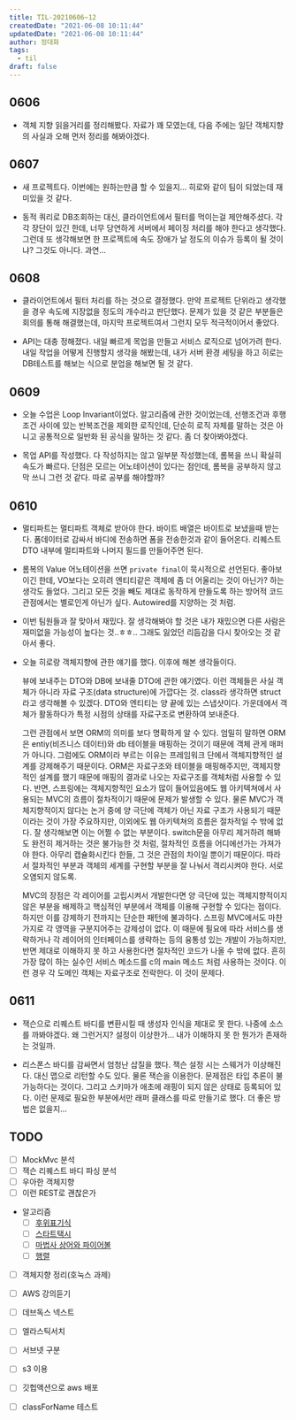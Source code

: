 ```yaml
---
title: TIL-20210606~12
createdDate: "2021-06-08 10:11:44"
updatedDate: "2021-06-08 10:11:44"
author: 정대화
tags:
  - til
draft: false
---
```


## 0606

- 객체 지향 읽을거리를 정리해봤다. 자료가 꽤 모였는데, 다음 주에는 일단 객체지향의 사실과 오해 먼저 정리를 해봐야겠다.

## 0607

- 새 프로젝트다. 이번에는 원하는만큼 할 수 있을지... 히로와 같이 팀이 되었는데 재미있을 것 같다.

- 동적 쿼리로 DB조회하는 대신, 클라이언트에서 필터를 먹이는걸 제안해주셨다. 각각 장단이 있긴 한데, 너무 당연하게 서버에서 페이징 처리를 해야 한다고 생각했다. 그런데 또 생각해보면 한 프로젝트에 속도 장애가 날 정도의 이슈가 등록이 될 것이냐? 그것도 아니다. 과연...

## 0608

- 클라이언트에서 필터 처리를 하는 것으로 결정했다. 만약 프로젝트 단위라고 생각했을 경우 속도에 지장없을 정도의 개수라고 판단했다. 문제가 있을 것 같은 부분들은 회의를 통해 해결했는데, 마지막 프로젝트여서 그런지 모두 적극적이어서 좋았다.

- API는 대충 정해졌다. 내일 빠르게 목업을 만들고 서비스 로직으로 넘어가려 한다. 내일 작업을 어떻게 진행할지 생각을 해봤는데, 내가 서버 환경 세팅을 하고 히로는 DB테스트를 해보는 식으로 분업을 해보면 될 것 같다.

## 0609

- 오늘 수업은 Loop Invariant이었다. 알고리즘에 관한 것이었는데, 선행조건과 후행조건 사이에 있는 반복조건을 제외한 로직인데, 단순히 로직 자체를 말하는 것은 아니고 공통적으로 일반화 된 공식을 말하는 것 같다. 좀 더 찾아봐야겠다.

- 목업 API를 작성했다. 다 작성하지는 않고 일부분 작성했는데, 롬복을 쓰니 확실히 속도가 빠르다. 단점은 모르는 어노테이션이 있다는 점인데, 롬복을 공부하지 않고 막 쓰니 그런 것 같다. 따로 공부를 해야할까?

## 0610

- 멀티파트는 멀티파트 객체로 받아야 한다. 바이트 배열은 바이트로 보냈을때 받는다. 폼데이터로 감싸서 바디에 전송하면 폼을 전송한것과 같이 들어온다. 리퀘스트 DTO 내부에 멀티파트와 나머지 필드를 만들어주면 된다.

- 롬복의 Value 어노테이션을 쓰면 `private final`이 묵시적으로 선언된다. 좋아보이긴 한데, VO보다는 오히려 엔티티같은 객체에 좀 더 어울리는 것이 아닌가? 하는 생각도 들었다. 그리고 모든 것을 빼도 제대로 동작하게 만들도록 하는 방어적 코드 관점에서는 별로인게 아닌가 싶다. Autowired를 지양하는 것 처럼.

- 이번 팀원들과 잘 맞아서 재밌다. 잘 생각해봐야 할 것은 내가 재밌으면 다른 사람은 재미없을 가능성이 높다는 것..ㅎㅎ.. 그래도 잃었던 리듬감을 다시 찾아오는 것 같아서 좋다.

- 오늘 히로랑 객체지향에 관한 얘기를 했다. 이후에 해본 생각들이다.

  뷰에 보내주는 DTO와 DB에 보내줄 DTO에 관한 얘기였다. 이런 객체들은 사실 객체가 아니라 자료 구조(data structure)에 가깝다는 것. class라 생각하면 struct라고 생각해볼 수 있겠다. DTO와 엔티티는 양 끝에 있는 스냅샷이다. 가운데에서 객체가 활동하다가 특정 시점의 상태를 자료구조로 변환하여 보내준다.

  그런 관점에서 보면 ORM의 의미를 보다 명확하게 알 수 있다. 엄밀히 말하면 ORM은 entiy(비즈니스 데이터)와 db 테이블을 매핑하는 것이기 때문에 객체 관게 매퍼가 아니다. 그럼에도 ORM이라 부르는 이유는 프레임워크 단에서 객체지향적인 설계를 강제해주기 때문이다. ORM은 자료구조와 테이블을 매핑해주지만, 객체지향 적인 설계를 했기 때문에 매핑의 결과로 나오는 자료구조를 객체처럼 사용할 수 있다. 반면, 스프링에는 객체지향적인 요소가 많이 들어있음에도 웹 아키텍쳐에서 사용되는 MVC의 흐름이 절차적이기 때문에 문제가 발생할 수 있다. 물론 MVC가 객체지향적이지 않다는 논거 중에 양 극단에 객체가 아닌 자료 구조가 사용되기 때문이라는 것이 가장 주요하지만, 이외에도 웹 아키텍쳐의 흐름은 절차적일 수 밖에 없다. 잘 생각해보면 이는 어쩔 수 없는 부분이다. switch문을 아무리 제거하려 해봐도 완전히 제거하는 것은 불가능한 것 처럼, 절차적인 흐름을 어디에선가는 가져가야 한다. 아무리 캡슐화시킨다 한들, 그 것은 관점의 차이일 뿐이기 때문이다. 따라서 절차적인 부분과 객체의 세계를 구현할 부분을 잘 나눠서 격리시켜야 한다. 서로 오염되지 않도록.

  MVC의 장점은 각 레이어를 고립시켜서 개발한다면 양 극단에 있는 객체지향적이지 않은 부분을 배제하고 핵심적인 부분에서 객체를 이용해 구현할 수 있다는 점이다. 하지만 이를 강제하기 전까지는 단순한 패턴에 불과하다. 스프링 MVC에서도 마찬가지로 각 영역을 구분지어주는 강제성이 없다. 이 때문에 필요에 따라 서비스를 생략하거나 각 레이어의 인터페이스를 생략하는 등의 융통성 있는 개발이 가능하지만, 반면 제대로 이해하지 못 하고 사용한다면 절차적인 코드가 나올 수 밖에 없다. 흔히 가장 많이 하는 실수인 서비스 메소드를 c의 main 메소드 처럼 사용하는 것이다. 이런 경우 각 도메인 객체는 자료구조로 전락한다. 이 것이 문제다.

## 0611

- 잭슨으로 리퀘스트 바디를 변환시킬 때 생성자 인식을 제대로 못 한다. 나중에 소스를 까봐야겠다. 왜 그런거지? 설정이 이상한가... 내가 이해하지 못 한 뭔가가 존재하는 것일까.

- 리스폰스 바디를 감싸면서 엄청난 삽질을 했다. 잭슨 설정 시는 스웨거가 이상해진다. 대신 맵으로 리턴할 수도 있다. 물론 잭슨을 이용한다. 문제점은 타입 추론이 불가능하다는 것이다. 그리고 스키마가 애초에 래핑이 되지 않은 상태로 등록되어 있다. 이런 문제로 필요한 부분에서만 래퍼 클래스를 따로 만들기로 했다. 더 좋은 방법은 없을지...

## TODO

- [ ] MockMvc 분석
- [ ] 잭슨 리퀘스트 바디 파싱 분석
- [ ] 우아한 객체지향
- [ ] 이런 REST로 괜찮은가
- 알고리즘
  - [ ] [후위표기식](https://www.acmicpc.net/problem/1918)
  - [ ] [스타트택시](https://www.acmicpc.net/problem/19238)
  - [ ] [마법사 상어와 파이어볼](https://www.acmicpc.net/problem/20056)
  - [ ] [행렬](https://www.acmicpc.net/problem/1080)

- [ ] 객체지향 정리(호눅스 과제)
- [ ] AWS 강의듣기
- [ ] 데브독스 넥스트

- [ ] 엘라스틱서치
- [ ] 서브넷 구분
- [ ] s3 이용
- [ ] 깃헙액션으로 aws 배포
- [ ] classForName 테스트
